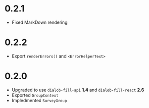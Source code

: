 # 0.2.1

* Fixed MarkDown rendering

# 0.2.2

* Export `renderErrors()` and `<ErrorHelperText>` 

# 0.2.0

* Upgraded to use `dialob-fill-api` **1.4** and `dialob-fill-react` **2.6**
* Exported `GroupContext` 
* Impledmented `SurveyGroup`
